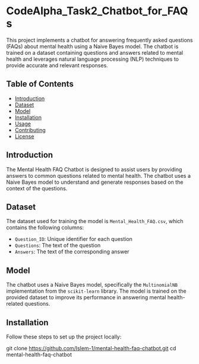 # CodeAlpha_Task2_Chatbot_for_FAQs

This project implements a chatbot for answering frequently asked questions (FAQs) about mental health using a Naive Bayes model. The chatbot is trained on a dataset containing questions and answers related to mental health and leverages natural language processing (NLP) techniques to provide accurate and relevant responses.

## Table of Contents

- [Introduction](#introduction)
- [Dataset](#dataset)
- [Model](#model)
- [Installation](#installation)
- [Usage](#usage)
- [Contributing](#contributing)
- [License](#license)

## Introduction

The Mental Health FAQ Chatbot is designed to assist users by providing answers to common questions related to mental health. The chatbot uses a Naive Bayes model to understand and generate responses based on the context of the questions.

## Dataset

The dataset used for training the model is `Mental_Health_FAQ.csv`, which contains the following columns:
- `Question_ID`: Unique identifier for each question
- `Questions`: The text of the question
- `Answers`: The text of the corresponding answer

## Model

The chatbot uses a Naive Bayes model, specifically the `MultinomialNB` implementation from the `scikit-learn` library. 
The model is trained on the provided dataset to improve its performance in answering mental health-related questions.

## Installation

Follow these steps to set up the project locally:

   git clone https://github.com/Islem-1/mental-health-faq-chatbot.git
   cd mental-health-faq-chatbot
   
